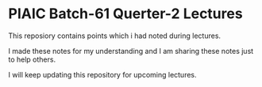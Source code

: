 # PIAIC Batch-61 Querter-2 Lectures

This reposiory contains points which i had noted during lectures.

I made these notes for my understanding and I am sharing these notes just to help others.

I will keep updating this repository for upcoming lectures.
